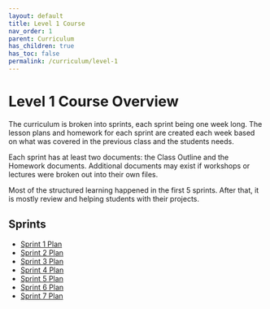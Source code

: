 ```yaml
---
layout: default
title: Level 1 Course
nav_order: 1
parent: Curriculum
has_children: true
has_toc: false
permalink: /curriculum/level-1
---
```


# Level 1 Course Overview

The curriculum is broken into sprints, each sprint being one week long. The lesson plans and homework for each sprint are created each week based on what was covered in the previous class and the students needs.

Each sprint has at least two documents: the Class Outline and the Homework documents. Additional documents may exist if workshops or lectures were broken out into their own files.

Most of the structured learning happened in the first 5 sprints. After that, it is mostly review and helping students with their projects.

## Sprints

- [Sprint 1 Plan](../level-1/01-sprint-plan)
- [Sprint 2 Plan](../level-1/02-sprint-plan)
- [Sprint 3 Plan](../level-1/03-sprint-plan)
- [Sprint 4 Plan](../level-1/04-sprint-plan)
- [Sprint 5 Plan](../level-1/05-sprint-plan)
- [Sprint 6 Plan](../level-1/06-sprint-plan)
- [Sprint 7 Plan](../level-1/07-sprint-plan)

